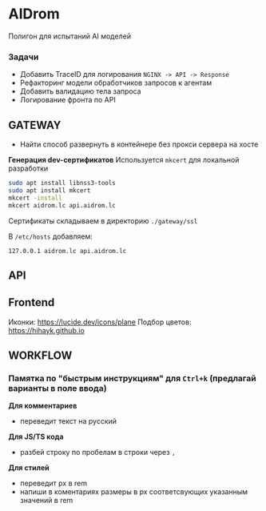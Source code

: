 # AIDrom

Полигон для испытаний AI моделей

### Задачи
- Добавить TraceID для логирования `NGINX -> API -> Response` 
- Рефакторинг модели обработчиков запросов к агентам
- Добавить валидацию тела запроса
- Логирование фронта по API

## GATEWAY

- Найти способ развернуть в контейнере без прокси сервера на хосте

**Генерация dev-сертификатов**
Используется `mkcert` для локальной разработки
```sh
sudo apt install libnss3-tools
sudo apt install mkcert
mkcert -install
mkcert aidrom.lc api.aidrom.lc
```
Сертификаты складываем в директорию `./gateway/ssl`

В `/etc/hosts` добавляем:
```
127.0.0.1 aidrom.lc api.aidrom.lc
```




## API

## Frontend

Иконки: https://lucide.dev/icons/plane
Подбор цветов: https://hihayk.github.io

## WORKFLOW

### Памятка по "быстрым инструкциям" для `Ctrl+k` (предлагай варианты в поле ввода)

**Для комментариев**
- переведит текст на русский

**Для JS/TS кода**
- разбей строку по пробелам в строки через `,`

**Для стилей**
- переведит px в rem
- напиши в коментариях размеры в px соответсвующих указанным значений в rem
